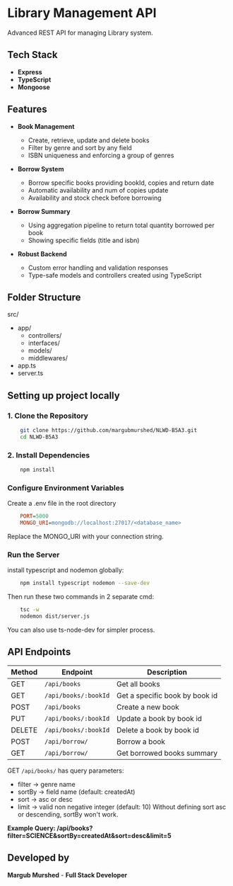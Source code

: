 # Library Management API

Advanced REST API for managing Library system.

## Tech Stack
- **Express**
- **TypeScript**
- **Mongoose**

## Features

- **Book Management**
    - Create, retrieve, update and delete books
    - Filter by genre and sort by any field
    - ISBN uniqueness and enforcing a group of genres

- **Borrow System**
    - Borrow specific books providing bookId, copies and return date
    - Automatic availability and num of copies update
    - Availability and stock check before borrowing

- **Borrow Summary**
    - Using aggregation pipeline to return total quantity borrowed per book
    - Showing specific fields (title and isbn)

- **Robust Backend**
    - Custom error handling and validation responses
    - Type-safe models and controllers created using TypeScript

## Folder Structure
src/
- app/
    - controllers/
    - interfaces/
    - models/
    - middlewares/
- app.ts
- server.ts

## Setting up project locally

### 1. Clone the Repository
```bash
    git clone https://github.com/margubmurshed/NLWD-B5A3.git
    cd NLWD-B5A3
```

### 2. Install Dependencies
```bash
    npm install
```

### Configure Environment Variables
Create a .env file in the root directory
```ini
    PORT=5000
    MONGO_URI=mongodb://localhost:27017/<database_name>
```
Replace the MONGO_URI with your connection string.

### Run the Server

install typescript and nodemon globally:
```bash
    npm install typescript nodemon --save-dev
```

Then run these two commands in 2 separate cmd:
```bash
    tsc -w
    nodemon dist/server.js
```

You can also use ts-node-dev for simpler process.

## API Endpoints

| Method | Endpoint        | Description        |
|--------|-----------------|--------------------|
| GET    | `/api/books`    | Get all books      |
| GET    | `/api/books/:bookId`    | Get a specific book by book id      |
| POST    | `/api/books`    | Create a new book      |
| PUT    | `/api/books/:bookId`    | Update a book by book id      |
| DELETE    | `/api/books/:bookId`    | Delete a book by book id      |
| POST    | `/api/borrow/`    | Borrow a book      |
| GET    | `/api/borrow/`    | Get borrowed books summary      |

GET `/api/books/` has query parameters:
- filter -> genre name
- sortBy -> field name (default: createdAt)
- sort -> asc or desc
- limit -> valid non negative integer (default: 10)
Without defining sort asc or descending, sortBy won't work.

**Example Query: /api/books?filter=SCIENCE&sortBy=createdAt&sort=desc&limit=5**

## Developed by
**Margub Murshed** - **Full Stack Developer**

